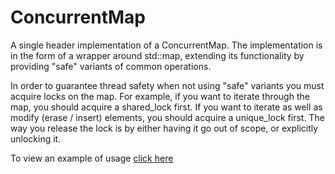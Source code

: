# ConcurrentMap

A single header implementation of a ConcurrentMap. The implementation is in the form of a wrapper around std::map, extending its functionality by providing "safe" variants of common operations.

In order to guarantee thread safety when not using "safe" variants you must acquire locks on the map. For example, if you want to iterate through the map, you should acquire a shared_lock first. If you want to iterate as well as modify (erase / insert) elements, you should acquire a unique_lock first. The way you release the lock is by either having it go out of scope, or explicitly unlocking it.

To view an example of usage [click here](example.cpp)
